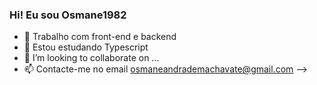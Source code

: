 ### Hi! Eu sou Osmane1982


- 🔭 Trabalho com front-end e backend
- 🌱 Estou estudando Typescript
- 👯 I’m looking to collaborate on ...
- 📫 Contacte-me no email osmaneandrademachavate@gmail.com 
-->
